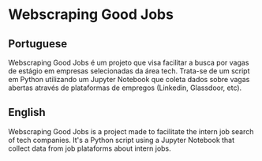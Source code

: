 # Webscraping Good Jobs

## Portuguese

Webscraping Good Jobs é um projeto que visa facilitar a busca por vagas de estágio em empresas selecionadas da área tech. Trata-se de um script em Python utilizando um Jupyter Notebook que coleta dados sobre vagas abertas através de plataformas de empregos (Linkedin, Glassdoor, etc).

## English

Webscraping Good Jobs is a project made to facilitate the intern job search of tech companies. It's a Python script using a Jupyter Notebook that collect data from job plataforms about intern jobs.

